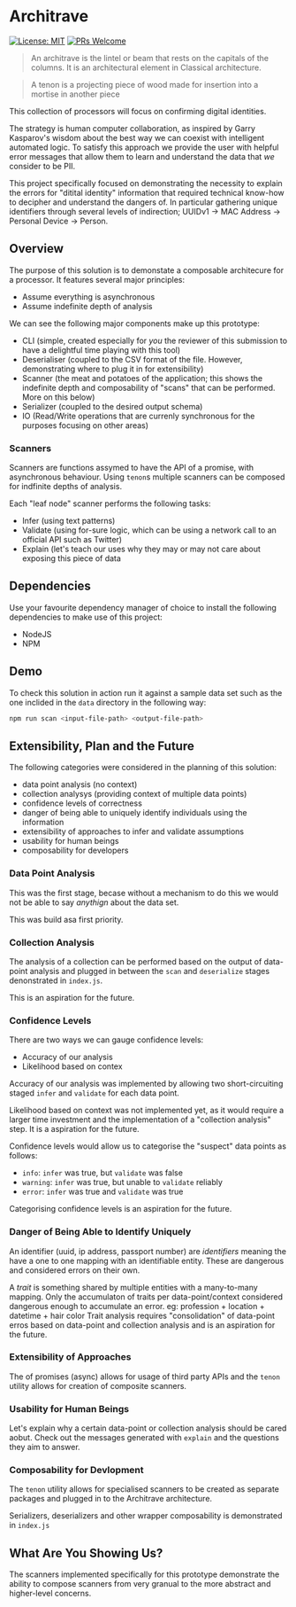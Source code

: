 # Architrave

[![License: MIT](https://img.shields.io/badge/License-MIT-yellow.svg)](https://opensource.org/licenses/MIT)
[![PRs Welcome](https://img.shields.io/badge/PRs-welcome-green.svg)](http://makeapullrequest.com)

> An architrave is the lintel or beam that rests on the capitals of the columns. It is an architectural element in Classical architecture.

> A tenon is a projecting piece of wood made for insertion into a mortise in another piece

This collection of processors will focus on confirming digital identities.

The strategy is human computer collaboration, as inspired by Garry Kasparov's wisdom about the best way we can coexist with intelligent automated logic. To satisfy this approach
we provide the user with helpful error messages that allow them to learn and understand the data that _we_ consider to be PII.

This project specifically focused on demonstrating the necessity to explain the errors for "ditital identity" information that required technical know-how to decipher and understand
the dangers of. In particular gathering unique identifiers through several levels of indirection; UUIDv1 -> MAC Address -> Personal Device -> Person.

## Overview

The purpose of this solution is to demonstate a composable architecure for a processor. It features several major principles:

- Assume everything is asynchronous
- Assume indefinite depth of analysis

We can see the following major components make up this prototype:

- CLI (simple, created especially for _you_ the reviewer of this submission to have a delightful time playing with this tool)
- Deserialiser (coupled to the CSV format of the file. However, demonstrating where to plug it in for extensibility)
- Scanner (the meat and potatoes of the application; this shows the indefinite depth and composability of "scans" that can be performed. More on this below)
- Serializer (coupled to the desired output schema)
- IO (Read/Write operations that are currenly synchronous for the purposes focusing on other areas)


### Scanners

Scanners are functions assymed to have the API of a promise, with asynchronous behaviour. Using `tenon`s multiple scanners
can be composed for indfinite depths of analysis.

Each "leaf node" scanner performs the following tasks:
- Infer (using text patterns)
- Validate (using for-sure logic, which can be using a network call to an official API such as Twitter)
- Explain (let's teach our uses why they may or may not care about exposing this piece of data

## Dependencies

Use your favourite dependency manager of choice to install the following dependencies to make use of this project:

- NodeJS
- NPM

## Demo

To check this solution in action run it against a sample data set such as the one inclided in the `data` directory in the following way:

```sh
npm run scan <input-file-path> <output-file-path>
```

## Extensibility, Plan and the Future

The following categories were considered in the planning of this solution:

- data point analysis (no context)
- collection analysys (providing context of multiple data points)
- confidence levels of correctness
- danger of being able to uniquely identify individuals using the information
- extensibility of approaches to infer and validate assumptions
- usability for human beings
- composability for developers

### Data Point Analysis

This was the first stage, becase without a mechanism to do this we would not be able to say _anythign_ about the data set.

This was build asa first priority.


### Collection Analysis

The analysis of a collection can be performed based on the output of data-point analysis and plugged in between the `scan` and `deserialize` stages denonstrated in `index.js`.

This is an aspiration for the future.


### Confidence Levels

There are two ways we can gauge confidence levels:
- Accuracy of our analysis
- Likelihood based on contex

Accuracy of our analysis was implemented by allowing two short-circuiting staged `infer` and `validate` for each data point.

Likelihood based on context was not implemented yet, as it would require a larger time investment and the implementation of a "collection analysis" step. It is a aspiration for the future.

Confidence levels would allow us to categorise the "suspect" data points as follows:
- `info`: `infer` was true, but `validate` was false
- `warning`: `infer` was true, but unable to `validate` reliably
- `error`: `infer` was true and `validate` was true

Categorising confidence levels is an aspiration for the future.

### Danger of Being Able to Identify Uniquely

An identifier (uuid, ip address, passport number) are _identifiers_ meaning the have a one to one mapping with an identifiable entity. These are dangerous and considered errors on their own.

A  _trait_ is something shared by multiple entities with a many-to-many mapping. Only the accumulaton of traits per data-point/context considered dangerous enough to accumulate an error. eg: profession + location + datetime + hair color
Trait analysis requires "consolidation" of data-point erros based on data-point and collection analysis and is an aspiration for the future.


### Extensibility of Approaches

The of promises (async) allows for usage of third party APIs and the `tenon` utility allows for creation of composite scanners.

### Usability for Human Beings

Let's explain why a certain data-point or collection analysis should be cared aobut. Check out the messages generated with `explain` and the questions they aim to answer.

### Composability for Devlopment

The `tenon` utility allows for specialised scanners to be created as separate packages and plugged in to the Architrave architecture.

Serializers, deserializers and other wrapper composability is demonstrated in `index.js`

## What Are You Showing Us?

The scanners implemented specifically for this prototype demonstrate the ability to compose scanners from very granual to the more abstract and higher-level concerns.

